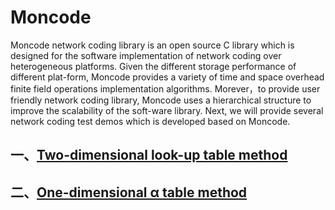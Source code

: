 # Moncode
Moncode network coding library is an open source C library which is designed for the software implementation of network coding over heterogeneous platforms. Given the different storage performance of different plat-form, Moncode provides a variety of time and space overhead finite field operations implementation algorithms. Morever，to provide user friendly network coding library, Moncode uses a hierarchical structure to improve the scalability of the soft-ware library. Next, we will provide several network coding test demos which is developed based on Moncode.

## 一、[Two-dimensional look-up table method](https://github.com/yinjun111060880/Moncode/tree/main/two_d)


## 二、[One-dimensional α table method](https://github.com/yinjun111060880/Moncode)
